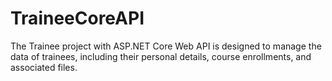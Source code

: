 # TraineeCoreAPI
The Trainee project with ASP.NET Core Web API is designed to manage the data of trainees, including their personal details, course enrollments, and associated files.
